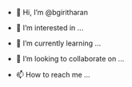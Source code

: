 - 👋 Hi, I’m @bgiritharan 
- 👀 I’m interested in ...

- 🌱 I’m currently learning ...
- 💞️ I’m looking to collaborate on ...
- 📫 How to reach me ...

<!---
bgiritharan/bgiritharan is a ✨ special ✨ repository because its `README.md` (this file) appears on your GitHub profile.
You can click the Preview link to take a look at your changes.
--->


